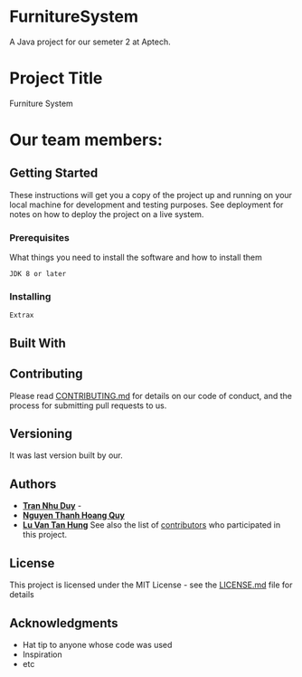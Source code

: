 # FurnitureSystem
A Java project for our semeter 2 at Aptech.
# Project Title
Furniture System
# Our team members:

## Getting Started
These instructions will get you a copy of the project up and running on your local machine for development and testing purposes. See deployment for notes on how to deploy the project on a live system.

### Prerequisites
What things you need to install the software and how to install them
```
JDK 8 or later 
```
### Installing
```
Extrax
```
## Built With

## Contributing
Please read [CONTRIBUTING.md](#) for details on our code of conduct, and the process for submitting pull requests to us.

## Versioning
It was last version built by our.

## Authors
* **[Tran Nhu Duy](https://github.com/nhuduy)**            - 
* **[Nguyen Thanh Hoang Quy](https://github.com/yuppaoh)**
* **[Lu Van Tan Hung](https://github.com/tanhung18)**
See also the list of [contributors](https://github.com/nhuduy/FurnitureSystem/contributors) who participated in this project.

## License
This project is licensed under the MIT License - see the [LICENSE.md](https://github.com/nhuduy/FurnitureSystem/blob/master/LICENSE) file for details

## Acknowledgments
* Hat tip to anyone whose code was used
* Inspiration
* etc
